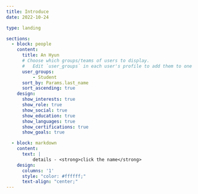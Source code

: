 ```yaml
---
title: Introduce
date: 2022-10-24

type: landing

sections:
  - block: people
    content:
      title: An Hyun
      # Choose which groups/teams of users to display.
      #   Edit `user_groups` in each user's profile to add them to one or more of these groups.
      user_groups:
          - Student
      sort_by: Params.last_name
      sort_ascending: true
    design:
      show_interests: true
      show_role: true
      show_social: true
      show_education: true
      show_languages: true
      show_certifications: true
      show_goals: true  

  - block: markdown
    content:
      text: |
          details - <strong>click the name</strong>
    design:
      columns: '1'
      style: "color: #ffffff;"
      text-align: "center;"
---
```


